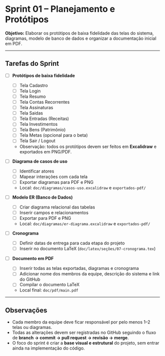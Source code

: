 # Sprint 01 – Planejamento e Protótipos

**Objetivo:** Elaborar os protótipos de baixa fidelidade das telas do sistema, diagramas, modelo de banco de dados e organizar a documentação inicial em PDF.

---

## Tarefas do Sprint

- [ ] **Protótipos de baixa fidelidade**
  - [ ] Tela Cadastro
  - [ ] Tela Login
  - [ ] Tela Resumo
  - [ ] Tela Contas Recorrentes
  - [ ] Tela Assinaturas
  - [ ] Tela Saidas
  - [ ] Tela Entradas (Receitas)
  - [ ] Tela Investimentos
  - [ ] Tela Bens (Patrimônio)
  - [ ] Tela Metas (opcional para o beta)
  - [ ] Tela Sair / Logout
  - Observação: todos os protótipos devem ser feitos em **Excalidraw** e exportados em PNG/PDF.

- [ ] **Diagrama de casos de uso**
  - [ ] Identificar atores
  - [ ] Mapear interações com cada tela
  - [ ] Exportar diagramas para PDF e PNG
  - Local: `doc/diagramas/casos-uso.excalidraw` e `exportados-pdf/`

- [ ] **Modelo ER (Banco de Dados)**
  - [ ] Criar diagrama relacional das tabelas
  - [ ] Inserir campos e relacionamentos
  - [ ] Exportar para PDF e PNG
  - Local: `doc/diagramas/er-diagrama.excalidraw` e `exportados-pdf/`

- [ ] **Cronograma**
  - [ ] Definir datas de entrega para cada etapa do projeto
  - [ ] Inserir no documento LaTeX (`doc/latex/seções/07-cronograma.tex`)

- [ ] **Documento em PDF**
  - [ ] Inserir todas as telas exportadas, diagramas e cronograma
  - [ ] Adicionar nome dos membros da equipe, descrição do sistema e link do GitHub
  - [ ] Compilar o documento LaTeX
  - Local final: `doc/pdf/main.pdf`

---

## Observações

- Cada membro da equipe deve ficar responsável por pelo menos 1–2 telas ou diagramas.  
- Todas as alterações devem ser registradas no GitHub seguindo o fluxo de **branch → commit → pull request → revisão → merge**.  
- O foco do sprint é criar a **base visual e estrutural** do projeto, sem entrar ainda na implementação do código.